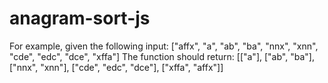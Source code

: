 # anagram-sort-js

For example, given the following input:
["affx", "a", "ab", "ba", "nnx", "xnn", "cde", "edc", "dce", "xffa"]
The function should return:
[["a"], ["ab", "ba"], ["nnx", "xnn"], ["cde", "edc", "dce"], ["xffa",
"affx"]]
